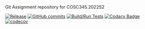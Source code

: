 Git Assignment repository for COSC345.2022S2

[![Release](https://img.shields.io/github/release/publicgitforcosc/assignments.svg)](https://github.com/publicgitforcosc/assignments/releases/latest)
[![GitHub commits](https://img.shields.io/github/commits-since/publicgitforcosc/assignments/v1.0.svg)](https://github.com/publicgitforcosc/assignments/compare/V1.0.master)
[![Build/Run Tests](https://github.com/publicgitforcosc/assignments/actions/workflows/ios.yml/badge.svg)](https://github.com/publicgitforcosc/assignments/actions/workflows/ios.yml)
[![Codacy Badge](https://app.codacy.com/project/badge/Grade/a76f61ddbcfa4917b1d00d64c9d700bd)](https://www.codacy.com/gh/publicgitforcosc/assignments/dashboard?utm_source=github.com&amp;utm_medium=referral&amp;utm_content=publicgitforcosc/assignments&amp;utm_campaign=Badge_Grade)
[![codecov](https://codecov.io/gh/publicgitforcosc/assignments/branch/main/graph/badge.svg?token=CWJ92M13ZK)](https://codecov.io/gh/publicgitforcosc/assignments)
